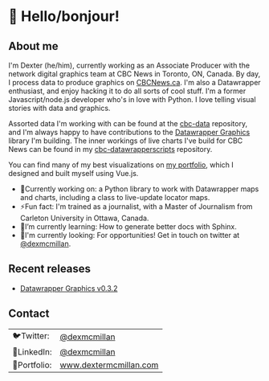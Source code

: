 # 👋 Hello/bonjour!

## About me
I'm Dexter (he/him), currently working as an Associate Producer with the network digital graphics team at CBC News in Toronto, ON, Canada. By day, I process data to produce graphics on [CBCNews.ca](https://www.cbc.ca/news?). I'm also a Datawrapper enthusiast, and enjoy hacking it to do all sorts of cool stuff. I'm a former Javascript/node.js developer who's in love with Python. I love telling visual stories with data and graphics.

Assorted data I'm working with can be found at the [cbc-data](https://github.com/dexmcmillan/cbc-data) repository, and I'm always happy to have contributions to the [Datawrapper Graphics](https://github.com/dexmcmillan/datawrappergraphics) library I'm building. The inner workings of live charts I've build for CBC News can be found in my [cbc-datawrapperscripts](https://github.com/dexmcmillan/cbc-datawrapperscripts) repository.

You can find many of my best visualizations on [my portfolio](http://dextermcmillan.com/), which I designed and built myself using Vue.js.

- 📝Currently working on: a Python library to work with Datawrapper maps and charts, including a class to live-update locator maps.
- ⚡Fun fact: I'm trained as a journalist, with a Master of Journalism from Carleton University in Ottawa, Canada.
- 🌱I’m currently learning: How to generate better docs with Sphinx.
- 🏢I'm currently looking: For opportunities! Get in touch on twitter at [@dexmcmillan](https://twitter.com/dexmcmillan).

## Recent releases
- [Datawrapper Graphics v0.3.2](https://github.com/dexmcmillan/datawrappergraphics/releases/tag/v0.3.2)

## Contact
<table>
  <tr>
    <td>🐦Twitter:</td>
    <td><a href="https://twitter.com/dexmcmillan" target="_blank">@dexmcmillan</a></td>
  </tr>
  <tr>
    <td>🏢LinkedIn:</td>
    <td><a href="www.linkedin.com/in/dexmcmillan" target="_blank">@dexmcmillan</a></td>
  </tr>
  <tr>
    <td>📃Portfolio:</td>
    <td><a href="http://www.dextermcmillan.com/" target="_blank">www.dextermcmillan.com</a></td>
  </tr>
</table>
